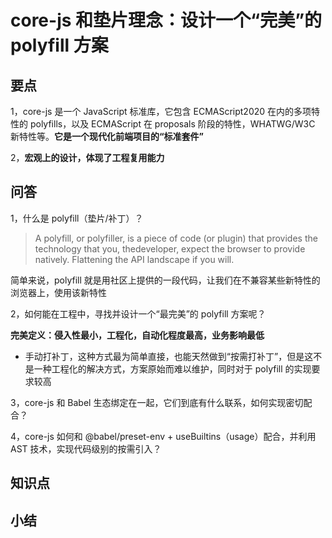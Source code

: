 # core-js 和垫片理念：设计一个“完美”的 polyfill 方案

## 要点

1，core-js 是一个 JavaScript 标准库，它包含 ECMAScript2020 在内的多项特性的 polyfills，以及 ECMAScript 在 proposals 阶段的特性，WHATWG/W3C 新特性等。**它是一个现代化前端项目的“标准套件”**

2，**宏观上的设计，体现了工程复用能力**

## 问答

1，什么是 polyfill（垫片/补丁）？

> A polyfill, or polyfiller, is a piece of code (or plugin) that provides the technology that you, thedeveloper, expect the browser to provide natively. Flattening the API landscape if you will.

简单来说，polyfill 就是用社区上提供的一段代码，让我们在不兼容某些新特性的浏览器上，使用该新特性

2，如何能在⼯程中，寻找并设计⼀个“最完美”的 polyfill ⽅案呢？

**完美定义：侵入性最小，工程化，自动化程度最高，业务影响最低**

- 手动打补丁，这种⽅式最为简单直接，也能天然做到“按需打补丁”，但是这不是⼀种⼯程化的解决⽅式，⽅案原始⽽难以维护，同时对于 polyfill 的实现要求较⾼

3，core-js 和 Babel ⽣态绑定在⼀起，它们到底有什么联系，如何实现密切配合？

4，core-js 如何和 @babel/preset-env + useBuiltins（usage）配合，并利⽤ AST 技术，实现代码级别的按需引⼊？

## 知识点

## 小结
